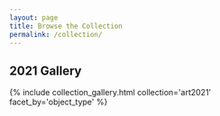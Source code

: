 ```yaml
---
layout: page
title: Browse the Collection
permalink: /collection/
---
```


## 2021 Gallery

{% include collection_gallery.html collection='art2021' facet_by='object_type' %}